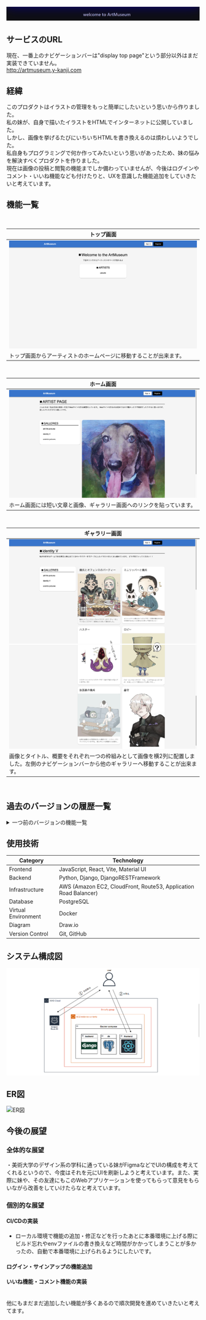 ![ヘッダー画像](/docs/artmuseum_header.png)

## サービスのURL
現在、一番上のナビゲーションバーは"display top page"という部分以外はまだ実装できていません。<br />
http://artmuseum.y-kanji.com

## 経緯
このプロダクトはイラストの管理をもっと簡単にしたいという思いから作りました。<br />
私の妹が、自身で描いたイラストをHTMLでインターネットに公開していました。<br />
しかし、画像を挙げるたびにいちいちHTMLを書き換えるのは煩わしいようでした。<br />
私自身もプログラミングで何か作ってみたいという思いがあったため、妹の悩みを解決すべくプロダクトを作りました。<br />
現在は画像の投稿と閲覧の機能までしか備わっていませんが、今後はログインやコメント・いいね機能なども付けたりと、UXを意識した機能追加をしていきたいと考えています。<br />

<!-- ![アプリケーションのイメージ](/docs/artmuseum_gif.gif) -->

## 機能一覧
<br />

| トップ画面 |
| ---- |
| ![TopPage](/docs/release_version2/top_page.png) |
| トップ画面からアーティストのホームページに移動することが出来ます。 |
<br />

| ホーム画面 |
| ---- |
| ![HomePage](/docs/release_version2/home_page.png) |
| ホーム画面には短い文章と画像、ギャラリー画面へのリンクを貼っています。 |
<br />

| ギャラリー画面 |
| ---- |
| ![GalleryPageUpward](/docs/release_version2/gallery_page_upward.png)![GalleryPageDownward](/docs/release_version2/gallery_page_downward.png) |
| 画像とタイトル、概要をそれぞれ一つの枠組みとして画像を横2列に配置しました。左側のナビゲーションバーから他のギャラリーへ移動することが出来ます。 |
<br />

<!-- | トップ画面 |　ホーム画面 |
| ---- | ---- |
| ![TopPage](/docs/top_page.png) | ![HomePage](/docs/home_page.png) |
| トップ画面からアーティストのホームページに移動することが出来ます。 | ホーム画面には短い文章と画像、ギャラリー画面へのリンクを貼っています。 |

| ギャラリー画面 |
| ---- |
| ![GalleryPageUpward](/docs/gallery_page_upward.png) | 
|![GalleryPageDownward](/docs/gallery_page_downward.png) |
| 左側のナビゲーションバーには他のギャラリーへのリンクを実装しました。 | あああ。 | -->

## 過去のバージョンの履歴一覧
<details>
<summary>一つ前のバージョンの機能一覧</summary>

## 機能一覧
<br />

| トップ画面 |
| ---- |
| ![TopPage](/docs/release_version1/top_page.png) |
| トップ画面からアーティストのホームページに移動することが出来ます。 |
<br />

| ホーム画面 |
| ---- |
| ![HomePage](/docs/release_version1/home_page.png) |
| ホーム画面には短い文章と画像、ギャラリー画面へのリンクを貼っています。 |
<br />

| ギャラリー画面 |
| ---- |
| ![GalleryPageUpward](/docs/release_version1/gallery_page_upward.png)![GalleryPageDownward](/docs/release_version1/gallery_page_downward.png) |
| 画像とタイトル、概要をそれぞれ一つの枠組みとして画像を横2列に配置しました。左側のナビゲーションバーから他のギャラリーへ移動することが出来ます。 |
<br />

<!-- | トップ画面 |　ホーム画面 |
| ---- | ---- |
| ![TopPage](/docs/top_page.png) | ![HomePage](/docs/home_page.png) |
| トップ画面からアーティストのホームページに移動することが出来ます。 | ホーム画面には短い文章と画像、ギャラリー画面へのリンクを貼っています。 |

| ギャラリー画面 |
| ---- |
| ![GalleryPageUpward](/docs/gallery_page_upward.png) | 
|![GalleryPageDownward](/docs/gallery_page_downward.png) |
| 左側のナビゲーションバーには他のギャラリーへのリンクを実装しました。 | あああ。 | -->
</details>

## 使用技術

| Category            | Technology                                           |
| ------------------- | --------------------------------------------------   |
| Frontend            | JavaScript, React, Vite, Material UI                 |
| Backend             | Python, Django, DjangoRESTFramework                  |
| Infrastructure      | AWS (Amazon EC2, CloudFront, Route53, Application Road Balancer)                                                                    |
| Database            | PostgreSQL                                           |
| Virtual Environment | Docker                                               |
| Diagram             | Draw.io                                              |
| Version Control     | Git, GitHub                                          |

## システム構成図
![システム構成図](/docs/システム構成図.png)
<br />

## ER図
![ER図](/docs/ER図.png)

## 今後の展望
### 全体的な展望
・美術大学のデザイン系の学科に通っている妹がFigmaなどでUIの構成を考えてくれるというので、今度はそれを元にUIを刷新しようと考えています。また、実際に妹や、その友達にもこのWebアプリケーションを使ってもらって意見をもらいながら改善をしていけたらなと考えています。

### 個別的な展望
#### CI/CDの実装
- ローカル環境で機能の追加・修正などを行ったあとに本番環境に上げる際にビルド忘れやenvファイルの書き換えなど時間がかかってしまうことが多かったの、自動で本番環境に上げられるようにしたいです。

#### ログイン・サインアップの機能追加

#### いいね機能・コメント機能の実装

<br />
他にもまだまだ追加したい機能が多くあるので順次開発を進めていきたいと考えてます。
